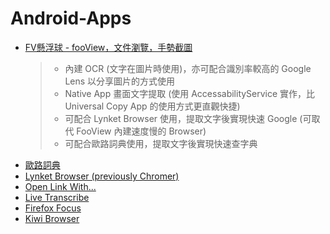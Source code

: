 # Android-Apps
* [FV懸浮球 - fooView，文件瀏覽，手勢截圖](https://play.google.com/store/apps/details?id=com.fooview.android.fooview)
  >* 內建 OCR (文字在圖片時使用)，亦可配合識別率較高的 Google Lens 以分享圖片的方式使用
  >* Native App 畫面文字提取 (使用 AccessabilityService 實作，比 Universal Copy App 的使用方式更直觀快捷)
  >* 可配合 Lynket Browser 使用，提取文字後實現快速 Google (可取代 FooView 內建速度慢的 Browser)
  >* 可配合歐路詞典使用，提取文字後實現快速查字典 
* [歐路詞典](https://play.google.com/store/apps/details?id=com.qianyan.eudic)
* [Lynket Browser (previously Chromer)](https://play.google.com/store/apps/details?id=arun.com.chromer)
* [Open Link With...](https://play.google.com/store/apps/details?id=com.tasomaniac.openwith)
* [Live Transcribe](https://play.google.com/store/apps/details?id=com.google.audio.hearing.visualization.accessibility.scribe)
* [Firefox Focus](https://play.google.com/store/apps/details?id=org.mozilla.focus)
* [Kiwi Browser](https://play.google.com/store/apps/details?id=com.kiwibrowser.browser)
